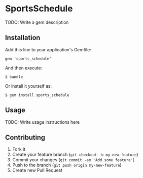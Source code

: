 # SportsSchedule

TODO: Write a gem description

## Installation

Add this line to your application's Gemfile:

    gem 'sports_schedule'

And then execute:

    $ bundle

Or install it yourself as:

    $ gem install sports_schedule

## Usage

TODO: Write usage instructions here

## Contributing

1. Fork it
2. Create your feature branch (`git checkout -b my-new-feature`)
3. Commit your changes (`git commit -am 'Add some feature'`)
4. Push to the branch (`git push origin my-new-feature`)
5. Create new Pull Request
